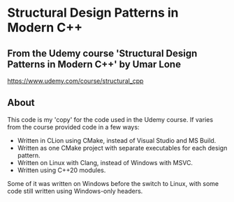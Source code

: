 # Structural Design Patterns in Modern C++

## From the Udemy course '**Structural Design Patterns in Modern C++**' by Umar Lone
https://www.udemy.com/course/structural_cpp

## About
This code is my 'copy' for the code used in the Udemy course. If varies from the course provided code in a few ways:
* Written in CLion using CMake, instead of Visual Studio and MS Build.
* Written as one CMake project with separate executables for each design pattern.
* Written on Linux with Clang, instead of Windows with MSVC.
* Written using C++20 modules.

Some of it was written on Windows before the switch to Linux, with some code still written using Windows-only headers.


